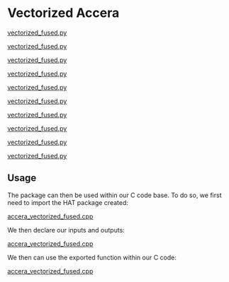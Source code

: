 # Vectorized Accera

[vectorized_fused.py](vectorized_fused.py ':include :type=code python :fragment=import-package')

[vectorized_fused.py](vectorized_fused.py ':include :type=code python :fragment=declare-input-size')

[vectorized_fused.py](vectorized_fused.py ':include :type=code python :fragment=declare-target-dependent-properties')

[vectorized_fused.py](vectorized_fused.py ':include :type=code python :fragment=init')

[vectorized_fused.py](vectorized_fused.py ':include :type=code python :fragment=max')

[vectorized_fused.py](vectorized_fused.py ':include :type=code python :fragment=exp')

[vectorized_fused.py](vectorized_fused.py ':include :type=code python :fragment=accum')

[vectorized_fused.py](vectorized_fused.py ':include :type=code python :fragment=div')

[vectorized_fused.py](vectorized_fused.py ':include :type=code python :fragment=softmax')

[vectorized_fused.py](vectorized_fused.py ':include :type=code python :fragment=export-package')

## Usage

The package can then be used within our C code base.
To do so, we first need to import the HAT package created:

[accera_vectorized_fused.cpp](accera_vectorized_fused.cpp ':include :type=code cpp :fragment=import-hat')

We then declare our inputs and outputs:

[accera_vectorized_fused.cpp](accera_vectorized_fused.cpp ':include :type=code cpp :fragment=declare-io')

We then can use the exported function within our C code:

[accera_vectorized_fused.cpp](accera_vectorized_fused.cpp ':include :type=code cpp :fragment=use-function')
